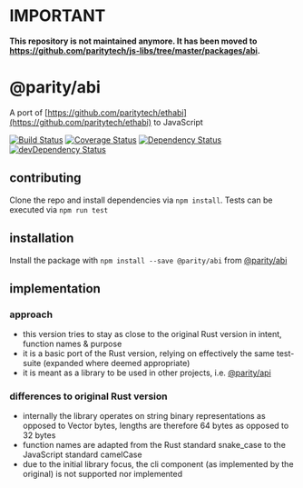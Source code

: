 # IMPORTANT

**This repository is not maintained anymore. It has been moved to https://github.com/paritytech/js-libs/tree/master/packages/abi.**

# @parity/abi

A port of [https://github.com/paritytech/ethabi](https://github.com/paritytech/ethabi) to JavaScript

[![Build Status](https://travis-ci.org/paritytech/js-abi.svg?branch=master)](https://travis-ci.org/paritytech/js-abi)
[![Coverage Status](https://coveralls.io/repos/github/paritytech/js-abi/badge.svg?branch=master)](https://coveralls.io/github/paritytech/js-abi?branch=master)
[![Dependency Status](https://david-dm.org/paritytech/js-abi.svg)](https://david-dm.org/paritytech/js-abi)
[![devDependency Status](https://david-dm.org/paritytech/js-abi/dev-status.svg)](https://david-dm.org/paritytech/js-abi#info=devDependencies)

## contributing

Clone the repo and install dependencies via `npm install`. Tests can be executed via `npm run test`

## installation

Install the package with `npm install --save @parity/abi` from [@parity/abi](https://www.npmjs.com/package/@parity/abi)


## implementation
### approach

- this version tries to stay as close to the original Rust version in intent, function names & purpose
- it is a basic port of the Rust version, relying on effectively the same test-suite (expanded where deemed appropriate)
- it is meant as a library to be used in other projects, i.e. [@parity/api](https://www.npmjs.com/package/@parity/api)

### differences to original Rust version

- internally the library operates on string binary representations as opposed to Vector bytes, lengths are therefore 64 bytes as opposed to 32 bytes
- function names are adapted from the Rust standard snake_case to the JavaScript standard camelCase
- due to the initial library focus, the cli component (as implemented by the original) is not supported nor implemented
